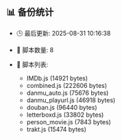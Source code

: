 ## 📊 备份统计

- 🕒 最后更新: 2025-08-31 10:16:38
- 📁 脚本数量: 8
- 📄 脚本列表:

  - IMDb.js (14921 bytes)
  - combined.js (222606 bytes)
  - danmu_auto.js (75676 bytes)
  - danmu_playurl.js (46918 bytes)
  - douban.js (96440 bytes)
  - letterboxd.js (33802 bytes)
  - person_movie.js (7843 bytes)
  - trakt.js (15474 bytes)
